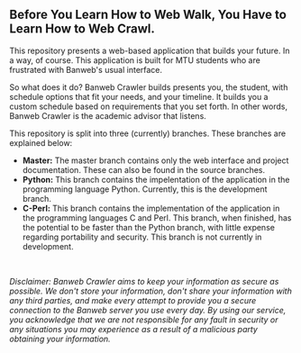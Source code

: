 <h2>Before You Learn How to Web Walk, You Have to Learn How to Web Crawl.</h2>
<p>This repository presents a web-based application that builds your future. In
  a way, of course. This application is built for MTU students who are
  frustrated with Banweb's usual interface.</p>
<p>So what does it do? Banweb Crawler builds presents you, the student, with
  schedule options that fit your needs, and your timeline. It builds you a
  custom schedule based on requirements that you set forth. In other words,
  Banweb Crawler is the academic advisor that listens.</p>
<p>This repository is split into three (currently) branches. These branches are
  explained below:</p>
<ul>
  <li><b>Master:</b> The master branch contains only the web interface and
    project documentation. These can also be found in the source branches.</li>
  <li><b>Python:</b> This branch contains the impelentation of the application
    in the programming language Python. Currently, this is the
    development branch.</li>
  <li><b>C-Perl:</b> This branch contains the implementation of the application
    in the programming languages C and Perl. This branch, when finished, has the
    potential to be faster than the Python branch, with little expense
    regarding portability and security. This branch is not currently in
    development.</li>
</ul>
<br/>
<p><em>Disclaimer: Banweb Crawler aims to keep your information as secure as
    possible. We don't store your information, don't share your information with
    any third parties, and make every attempt to provide you a secure connection
     to the Banweb server you use every day. By using our service, you 
    acknowledge that we are not responsible for any fault in security or any
    situations you may experience as a result of a malicious party obtaining
    your information.</em></p>
